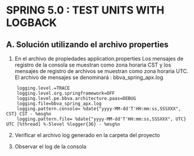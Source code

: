 # SPRING 5.0 : TEST UNITS WITH LOGBACK #

## A. Solución utilizando el archivo properties ##

1. En el archivo de propiedades application.properties
	Los mensajes de registro de la consola se muestran como zona horaria CST y los mensajes de registro de archivos se muestran como zona horaria UTC.
	El archivo de mensajes se denominará : bbva_spring_apx.log
	
~~~~~
	logging.level.=TRACE
	logging.level.org.springframework=OFF
	logging.level.pe.bbva.architecture.paas=DEBUG
	logging.file=bbva_spring_apx.log
	logging.pattern.console= %date{"yyyy-MM-dd'T'HH:mm:ss,SSSXXX", CST} CST - %msg%n
	logging.pattern.file= %date{"yyyy-MM-dd'T'HH:mm:ss,SSSXXX", UTC} UTC [%thread] %-5level %logger{36} - %msg%n
~~~~~

2. Verificar el archivo log generado en la carpeta del proyecto

3. Observar el log de la consola

